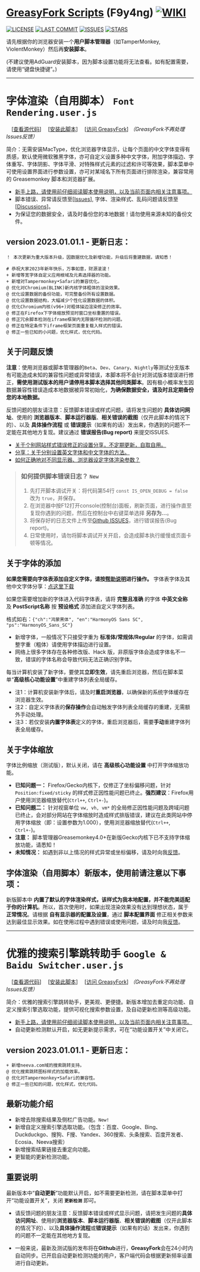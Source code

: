 # [**GreasyFork Scripts**](https://f9y4ng.github.io/GreasyFork-Scripts/) (F9y4ng) [![WIKI](https://img.shields.io/badge/WIKI-GREASYFORK%20SCRIPTS-brightgreen.svg?logo=github "wiki")](https://github.com/F9y4ng/GreasyFork-Scripts/wiki)

[![LICENSE](https://img.shields.io/badge/License-GPL--3.0--only-blue.svg?style=for-the-badge&logo=github "LICENSE")](https://github.com/F9y4ng/GreasyFork-Scripts/blob/master/LICENSE)
[![LAST COMMIT](https://img.shields.io/github/last-commit/F9y4ng/GreasyFork-Scripts?color=blue&logo=github&style=for-the-badge "LAST COMMIT")](https://github.com/F9y4ng/GreasyFork-Scripts/commits/master)
[![ISSUES](https://img.shields.io/github/issues/F9y4ng/GreasyFork-Scripts?logo=github&style=for-the-badge "ISSUES")](https://github.com/F9y4ng/GreasyFork-Scripts/issues)
[![STARS](https://img.shields.io/github/stars/F9y4ng/GreasyFork-Scripts?color=brightgreen&logo=github&style=for-the-badge "STARS")](https://github.com/F9y4ng/GreasyFork-Scripts/stargazers)

请先根据你的浏览器安装一个**用户脚本管理器**（如TamperMonkey, ViolentMonkey）然后再**安装脚本**。

(不建议使用AdGuard安装脚本，因为脚本设置功能将无法查看。如有配置需要，请使用“键盘快捷键”。)

***

# 字体渲染（自用脚本） `Font Rendering.user.js`
 　[[查看源代码](https://github.com/F9y4ng/GreasyFork-Scripts/blob/master/Font%20Rendering.user.js)] 　[[安装此脚本](https://github.com/F9y4ng/GreasyFork-Scripts/raw/master/Font%20Rendering.user.js)] 　[[访问 GreasyFork](https://greasyfork.org/scripts/416688)] _（GreasyFork不再处理Issues反馈）_

简介：无需安装MacType，优化浏览器字体显示，让每个页面的中文字体变得有质感，默认使用微软雅黑字体，亦可自定义设置多种中文字体，附加字体描边、字体重写、字体阴影、字体平滑、对特殊样式元素的过滤和许可等效果，脚本菜单中可使用设置界面进行参数设置，亦可对某域名下所有页面进行排除渲染，兼容常用的 Greasemonkey 脚本和浏览器扩展。

* [新手上路，请使用前仔细阅读脚本使用说明，以及当前页面内相关注意事项。](https://github.com/F9y4ng/GreasyFork-Scripts/wiki/%E5%AD%97%E4%BD%93%E6%B8%B2%E6%9F%93%EF%BC%88%E8%87%AA%E7%94%A8%E8%84%9A%E6%9C%AC%EF%BC%89)
* 脚本错误、异常请反馈至[[Issues](https://github.com/F9y4ng/GreasyFork-Scripts/issues)], 字体、渲染样式、乱码问题请反馈至[[Discussions](https://github.com/F9y4ng/GreasyFork-Scripts/discussions/categories/%E9%97%AE%E7%AD%94%E4%B8%93%E5%8C%BA-question-answer)]。
* 为保证您的数据安全，请及时备份您的本地数据！请勿使用来源未知的备份文件。

## version 2023.01.01.1 - 更新日志：
```
！ 本次更新为重大版本升级，因数据优化及新增功能，升级后将重建数据，请知悉！
```
```
# 恭祝大家2023年新年快乐，万事如意，财源滚滚！
+ 新增等宽字体自定义应用根域及元素选择器的功能。
+ 新增对Tampermonkey•Safari的兼容优化。
@ 优化对Chromium(BLINK)新内核字体粗体的渲染效果。
@ 优化设置数据的备份功能，可完整备份所有设置数据。
@ 优化设置数据结构，大幅减少个性化设置数据的体积。
@ 优化Chromium内核(v96+)对粗体描边渲染修正的效率。
@ 修正在Firefox下字体缩放预览时窗口坐标重置的错误。
@ 修正冗余脚本检测在iframe框架内无限循环检测的问题。
@ 修正在特定条件下iframe框架页面重复载入样式的错误。
@ 修正一些已知的小问题，优化样式，优化代码。
```

## 关于问题反馈
**注意**：使用浏览器或脚本管理器的`Beta`、`Dev`、`Canary`、`Nightly`等测试分支版本有可能造成未知的兼容性问题或异常错误，本脚本将不会针对测试版本错误进行修正，**需使用测试版本的用户请停用本脚本选择其他同类脚本**。因有极小概率发生因数据兼容性错误造成本地数据被异常初始化，**为确保数据安全，请及时且定期备份您的本地数据。**

反馈问题的朋友请注意：反馈脚本错误或样式问题，请将发生问题的 **具体访问网址**、使用的 **浏览器版本**、**脚本运行器版**、**相关错误的截图**（仅开此脚本的情况下的）、以及 **具体操作流程** 或 **错误提示**（如果有的话）发出来，你遇到的问题不一定能在其他地方复现。建议通过 **错误报告(Bug report)** 来提交ISSUES.

* [关于个别网站样式错误修正的设置分享，不定期更新，自取自用。](https://github.com/F9y4ng/GreasyFork-Scripts/discussions/42)
* [分享：关于分别设置英文字体和中文字体的方法。](https://github.com/F9y4ng/GreasyFork-Scripts/discussions/83)
* [如何正确地对不同显示器、浏览器设定字体渲染参数？](https://github.com/F9y4ng/GreasyFork-Scripts/discussions/160)

> ### 如何提供脚本错误日志？ `New`
> 1. 先打开脚本调试开关：将代码第54行 `const IS_OPEN_DEBUG = false` 改为 `true`，并保存。
> 2. 在浏览器中按F12打开console(控制台)面板，刷新页面，进行操作直至复现你遇到的问题，然后在控制台中右键菜单选择 **另存为...**。
> 3. 将保存好的日志文件上传至[Github ISSUES](https://github.com/F9y4ng/GreasyFork-Scripts/issues)，进行错误报告(Bug report)。
> 4. 日常使用时，请勿将脚本调试开关开启，会造成脚本执行缓慢或页面卡顿等情况。

## 关于字体的添加
**如果您需要向字体表添加自定义字体，请按[帮助说明](https://github.com/F9y4ng/GreasyFork-Scripts/discussions/64)进行操作。** 字体表字体及其他中文字体分享：[点这里下载](https://github.com/F9y4ng/GreasyFork-Scripts/discussions/46)

如果您需要增加新的字体进入代码字体表，请将 **完整且准确** 的字体 **中英文全称** 及 **PostScript名称** 按 **预设格式** 添加进自定义字体列表。

格式如右：```{"ch":"鸿蒙黑体", "en":"HarmonyOS Sans SC", "ps":"HarmonyOS_Sans_SC"}```
* 新增字体，一般情况下只接受字重为 **标准体/常规体/Regular** 的字体，如需调整字重（粗体）请使用字体描边进行设置。
* 网络上很多字体存在各种修改版、Hack 版，非原版字体会造成字体名不一致，错误的字体名称会导致代码无法正确识别字体。

 每当计算机安装了新字体，要使其**立即生效**，请先重启浏览器，然后在脚本菜单“**高级核心功能设置**”中重建字体列表全局缓存。
* 注1：计算机安装新字体后，请及时**重启浏览器**，以确保新的系统字体缓存在浏览器生效。
* 注2：自定义字体表的**保存操作**会自动触发字体列表全局缓存的重建，无需额外手动处理。
* 注3：若仅安装**内置字体表**定义的字体，重启浏览器后，需要**手动**重建字体列表全局缓存。

## 关于字体缩放
字体比例缩放（测试版），默认关闭，请在 **高级核心功能设置** 中打开字体缩放功能。
* **已知问题一：** Firefox/Gecko内核下，仅修正了坐标偏移问题，针对 `Position:fixed/sticky` 的样式修正因性能问题已终止。**强烈建议**：Firefox用户使用浏览器缩放替代(`Ctrl++`, `Ctrl+-`)。
* **已知问题二：** 针对视窗单位 `vw, vh, vm*` 的全局修正因性能问题及跨域问题已终止，会对部分网站在字体缩放时造成样式排版错误，建议在此类网站中停用字体缩放（即：设置参数为1.000），使用浏览器缩放替代(`Ctrl++`, `Ctrl+-`)。
* **注意：** 脚本管理器Greasemonkey4.0+在新版Gecko内核下已不支持字体缩放功能，请悉知！
* **未知情况：** 如遇到非以上情况的样式异常或坐标偏移，请及时向我[反馈](https://github.com/F9y4ng/GreasyFork-Scripts/issues)。

## 字体渲染（自用脚本）新版本，使用前请注意以下事项：

新版脚本中 **内置了默认的字体渲染样式，该样式为我本地配置，并不能完美适配于你的计算机**。所以，首次使用时，如果出现渲染效果没有达到理想状态，属于 **正常情况**。请根据 **自有显示器的配置及设置**，通过 **脚本配置界面** 修正相关参数来达到最佳显示效果。如在使用过程中遇到错误或使用问题，请及时向我[反馈](https://github.com/F9y4ng/GreasyFork-Scripts/issues)。

***

# 优雅的搜索引擎跳转助手 `Google & Baidu Switcher.user.js`
 　[[查看源代码](https://github.com/F9y4ng/GreasyFork-Scripts/blob/master/Google%20%26%20Baidu%20Switcher.user.js)] 　[[安装此脚本](https://github.com/F9y4ng/GreasyFork-Scripts/raw/master/Google%20%26%20Baidu%20Switcher.user.js)] 　[[访问 GreasyFork](https://greasyfork.org/scripts/12909)] _（GreasyFork不再处理Issues反馈）_

简介：优雅的搜索引擎跳转助手，更美观、更便捷。新版本增加去重定向功能、自定义搜索引擎选取功能，提供可视化搜索参数设置，及自动更新检测等高级功能。

* [新手上路，请使用前仔细阅读脚本使用说明，以及当前页面内相关注意事项。](https://github.com/F9y4ng/GreasyFork-Scripts/wiki/%E4%BC%98%E9%9B%85%E7%9A%84%E6%90%9C%E7%B4%A2%E5%BC%95%E6%93%8E%E8%B7%B3%E8%BD%AC%E5%8A%A9%E6%89%8B)
* 自动更新检测默认开启，如无更新提示需求，可在“功能设置开关”中关闭它。

## version 2023.01.01.1 - 更新日志：
```
+ 新增neeva.com域的搜索跳转支持。
@ 优化搜索跳转图标样式的加载效率。
@ 优化对Tampermonkey•Safari的兼容性。
@ 修正一些已知的问题，优化样式，优化代码。
```

## 最新功能介绍
* 新增去除搜索结果及侧栏广告功能。`New!`
* 新增自定义搜索引擎选取功能。（包含：百度、Google、Bing、Duckduckgo、搜狗、F搜、Yandex、360搜索、头条搜索、百度开发者、Ecosia、Neeva搜索）
* 新增搜索结果链接去重定向功能。
* 更智能的更新检测功能。

## 重要说明
最新版本中“**自动更新**”功能默认开启，如不需要更新检测，请在脚本菜单中打开“功能设置开关”，关闭 **```更新检测```** 即可。

* 请反馈问题的朋友注意：反馈脚本错误或样式显示问题，请把发生问题的**具体访问网址**、使用的**浏览器版本**、**脚本运行器版**、**相关错误的截图**（仅开此脚本的情况下的）、以及**具体操作流程**或**错误提示**（如果有的话）发出来，你遇到的问题不一定能在其他地方复现。

* 一般来说，最新及测试版的发布将在**Github**进行，**GreasyFork**会在24小时内自动同步。已开启自动更新检测功能的用户，客户端代码会根据更新频率设置进行自动更新。
